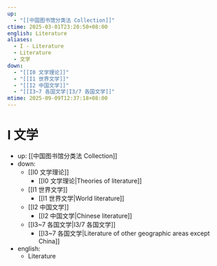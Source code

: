 ```yaml
---
up:
  - "[[中国图书馆分类法 Collection]]"
ctime: 2025-03-01T23:20:50+08:00
english: Literature
aliases:
  - I - Literature
  - Literature
  - 文学
down:
  - "[[I0 文学理论]]"
  - "[[I1 世界文学]]"
  - "[[I2 中国文学]]"
  - "[[I3~7 各国文学|I3/7 各国文学]]"
mtime: 2025-09-09T12:37:18+08:00
---
```


# I 文学

- up: [[中国图书馆分类法 Collection]]
- down:
	- [[I0 文学理论]]
		- [[I0 文学理论|Theories of literature]]
	- [[I1 世界文学]]
		- [[I1 世界文学|World literature]]
	- [[I2 中国文学]]
		- [[I2 中国文学|Chinese literature]]
	- [[I3~7 各国文学|I3/7 各国文学]]
		- [[I3~7 各国文学|Literature of other geographic areas except China]]
- english:
	- Literature
